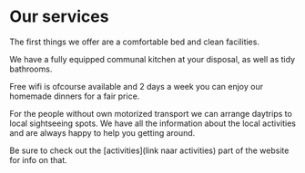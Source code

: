 # Our services

The first things we offer are a comfortable bed and clean facilities. 

We have a fully equipped communal kitchen at your disposal, as well as tidy bathrooms. 

Free wifi is ofcourse available and 2 days a week you can enjoy our homemade dinners for a fair price.

For the people without own motorized transport we can arrange daytrips to local sightseeing spots. We have all the information about the local activities and are always happy to help you getting around. 

Be sure to check out the [activities](link naar activities) part of the website for info on that.
